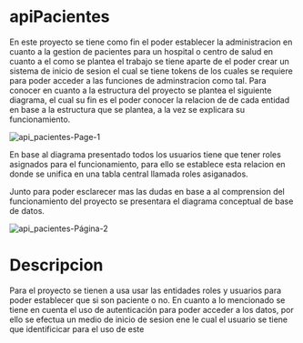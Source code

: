 # apiPacientes

En este proyecto se tiene como fin el poder establecer la administracion en cuanto a la gestion de pacientes para un hospital o centro de salud
en cuanto a el como se plantea el trabajo se tiene aparte de el poder crear un sistema de inicio de sesion el cual se tiene tokens de los cuales 
se requiere para poder acceder a las funciones de adminstracion como tal.
Para conocer en cuanto a la estructura del proyecto se plantea el siguiente diagrama, el cual su fin es el poder conocer la relacion de de cada entidad en base a la estructura que se plantea, a la vez se explicara su funcionamiento.

![api_pacientes-Page-1](https://github.com/user-attachments/assets/e45192e7-252a-47fc-9028-83d16b6b908f)

En base al diagrama presentado todos los usuarios tiene que tener roles asignados para el funcionamiento, para ello se establece esta relacion en donde se
unifica en una tabla central llamada roles asiganados.

Junto para poder esclarecer mas las dudas en base a al comprension del funcionamiento del proyecto se presentara el diagrama conceptual de base de datos.

![api_pacientes-Página-2](https://github.com/user-attachments/assets/f2bef10e-a830-4e73-99b8-91c1b664b893)

# Descripcion
Para el proyecto se tienen a usa usar las entidades roles y usuarios para poder establecer que si son paciente o no. En cuanto a lo mencionado se tiene en cuenta el uso de autenticación para poder acceder a los datos, por ello se efectua un medio de inicio de sesion ene le cual el usuario se tiene que identificicar para el uso de este 
